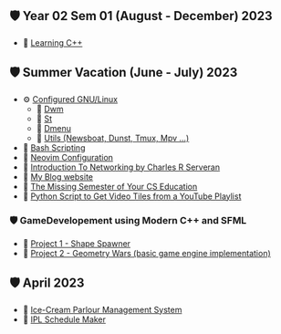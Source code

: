 ## 🛡️ Year 02 Sem 01 (August - December) 2023

 <!-- 🛠️ 🗡️ ⚔️ 💣 🪃 🏹 🛡️ 🪚 🔧 🪛 🔩 ⚙️ 🗜️ ⚖️ 🔗 ⛓️ 🪝 🧰 🧲 🪜 -->

<!-- - 💣 [Start working on my personal game]() -->
<!-- - 🔗 [Decentralised audio video text communication]() -->
<!-- - 🔗 [Weechat]() -->
<!-- - 🪜 [Minecraft Clone]() -->
<!-- - 🔗 [GSoC 2024]() -->
<!-- - 🔗 [Contributing To Libreoffice]() -->
<!-- - 🔗 [Neovim]() -->
<!-- - 🔗 [Lua Language]() -->
<!-- - 🔗 [Regexp]() -->
<!-- - 🔗 [Learn-VIM]() -->

- 🔗 [Learning C++](https://github.com/gautamsahil1947/cpp/tree/main)

## 🛡️ Summer Vacation (June - July) 2023

- ⚙️ [Configured GNU/Linux](https://github.com/gautamsahil1947)
  - 🔗 [Dwm](https://github.com/gautamsahil1947/dwm)
  - 🔗 [St](https://github.com/gautamsahil1947/st)
  - 🔗 [Dmenu](https://github.com/gautamsahil1947/dmenu)
  - 🔗 [Utils (Newsboat, Dunst, Tmux, Mpv ...)](https://github.com/gautamsahil1947/utils)
- 🔗 [Bash Scripting](https://github.com/gautamsahil1947/studies/tree/main/notes/01-bashScripting)
- 🔗 [Neovim Configuration](https://github.com/gautamsahil1947/nvim)
- 🔗 [Introduction To Networking by Charles R Serveran](https://github.com/gautamsahil1947/gautamsahil1947/blob/main/Misc/introduction-to-networking.pdf)
- 🔗 [My Blog website](https://gautamsahil1947.github.io)
- 🔗 [The Missing Semester of Your CS Education](https://missing.csail.mit.edu/)
- 🔗 [Python Script to Get Video Tiles from a YouTube Playlist](https://github.com/gautamsahil1947/gautamsahil1947/blob/main/Misc/youtubeScript.py)

### 🛡️ GameDevelopement using Modern C++ and SFML

- 🔗 [Project 1 - Shape Spawner](https://github.com/gautamsahil1947/project1)
- 🔗 [Project 2 - Geometry Wars (basic game engine implementation)](https://github.com/gautamsahil1947/geometry-wars)

## 🛡️ April 2023

- 🔗 [Ice-Cream Parlour Management System](https://github.com/gautamsahil1947/icecream-parlour-management-system)
- 🔗 [IPL Schedule Maker](https://github.com/gautamsahil1947/ipl)
